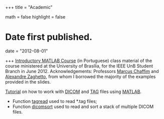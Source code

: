 +++
title = "Academic"

math = false
highlight = false

# Date first published.
date = "2012-08-01"

+++
[Introductory MATLAB Course](/static/pdf/lyraleite_sbieeeunb_matlab_2012.pdf) (in Portuguese) class material of the course ministered at the University of Brasília, for the IEEE UnB Student Branch in June 2012.
Acknowledgements: Professors [Marcus Chaffim](https://fga.unb.br/marcus.chaffim) and [Alexandre Zaghetto](http://alexandre.zaghetto.com), from whom I borrowed the majority of the examples provided in the slides.


[Tutorial](static/pdf/lyraleite_dicomtag_matlab_tutorial.pdf) on how to work with [DICOM](https://en.wikipedia.org/wiki/DICOM) and [TAG](http://www.tomovision.com/products/sliceomatic.html) files using [MATLAB](https://www.mathworks.com/products/matlab.html).

  * Function [tagread](https://github.com/davilyra/simple-Matlab-functions/blob/master/dicom_tag/tagread.m) used to read *.tag files;
  * Function [dicomsort](https://github.com/davilyra/simple-Matlab-functions/blob/master/dicom_tag/dicomsort.m) used to read and sort a stack of multiple DICOM files.
